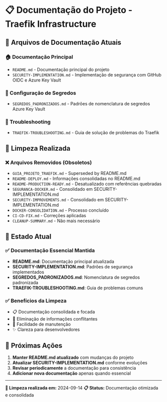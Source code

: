 # 📋 Documentação do Projeto - Traefik Infrastructure

## 📖 **Arquivos de Documentação Atuais**

### **🏠 Documentação Principal**
- `README.md` - Documentação principal do projeto
- `SECURITY-IMPLEMENTATION.md` - Implementação de segurança com GitHub OIDC e Azure Key Vault

### **🔐 Configuração de Segredos**
- `SEGREDOS_PADRONIZADOS.md` - Padrões de nomenclatura de segredos Azure Key Vault

### **🔧 Troubleshooting**
- `TRAEFIK-TROUBLESHOOTING.md` - Guia de solução de problemas do Traefik

## 🧹 **Limpeza Realizada**

### **❌ Arquivos Removidos (Obsoletos)**
- `GUIA_PROJETO_TRAEFIK.md` - Superseded by README.md
- `README-DEPLOY.md` - Informações consolidadas no README.md
- `README-PRODUCTION-READY.md` - Desatualizado com referências quebradas
- `SEGURANCA-DOCKER.md` - Consolidado em SECURITY-IMPLEMENTATION.md
- `SECURITY-IMPROVEMENTS.md` - Consolidado em SECURITY-IMPLEMENTATION.md
- `DOCKER-CONSOLIDATION.md` - Processo concluído
- `CI-CD-FIX.md` - Correções aplicadas
- `CLEANUP-SUMMARY.md` - Não mais necessário

## 🎯 **Estado Atual**

### ✅ **Documentação Essencial Mantida**
- **README.md**: Documentação principal atualizada
- **SECURITY-IMPLEMENTATION.md**: Padrões de segurança implementados
- **SEGREDOS_PADRONIZADOS.md**: Nomenclatura de segredos padronizada
- **TRAEFIK-TROUBLESHOOTING.md**: Guia de problemas comuns

### ✅ **Benefícios da Limpeza**
- 📋 Documentação consolidada e focada
- 🧹 Eliminação de informações conflitantes
- 📖 Facilidade de manutenção
- ✨ Clareza para desenvolvedores

## 🔄 **Próximas Ações**

1. **Manter README.md atualizado** com mudanças do projeto
2. **Atualizar SECURITY-IMPLEMENTATION.md** conforme evoluções
3. **Revisar periodicamente** a documentação para consistência
4. **Adicionar nova documentação** apenas quando essencial

---
**🧹 Limpeza realizada em:** 2024-09-14
**📋 Status:** Documentação otimizada e consolidada